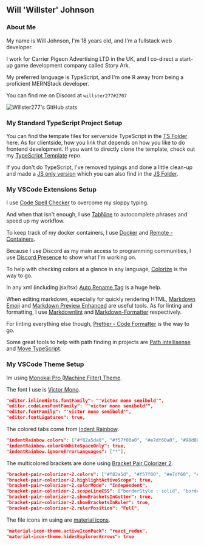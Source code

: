 ## Will 'Willster' Johnson

### About Me

My name is Will Johnson, I'm 18 years old, and I'm a fullstack web developer.

I work for Carrier Pigeon Advertising LTD in the UK, and I co-direct a start-up game development company called Story Ark.

My preferred language is TypeScript, and I'm one R away from being a proficient MERNStack developer.

You can find me on Discord at `willster277#2707`

![Willster277's GitHub stats](https://github-readme-stats.vercel.app/api?username=willster277&count_private=true&show_icons=true&theme=cobalt&hide=stars,prs,issues,contribs)

### My Standard TypeScript Project Setup

You can find the tempate files for serverside TypeScript in the [TS Folder](./TS) here. As for clientside, how you link that depends on how you like to do frontend development. If you want to directly clone the template, check out my [TypeScript Template](https://github.com/willster277/typescript-backend-template) repo.

If you don't do TypeScript, I've removed typings and done a little clean-up and made a [JS only version](https://github.com/willster277/javascript-backend-template) which you can also find in the [JS Folder](./JS).

### My VSCode Extensions Setup

I use [Code Spell Checker](https://marketplace.visualstudio.com/items?itemName=streetsidesoftware.code-spell-checker) to overcome my sloppy typing.

And when that isn't enough, I use [TabNine](https://marketplace.visualstudio.com/items?itemName=TabNine.tabnine-vscode) to autocomplete phrases and speed up my workflow.

To keep track of my docker containers, I use [Docker](https://marketplace.visualstudio.com/items?itemName=ms-azuretools.vscode-docker) and [Remote - Containers](https://marketplace.visualstudio.com/items?itemName=ms-vscode-remote.remote-containers).

Because I use Discord as my main access to programming communities, I use [Discord Presence](https://marketplace.visualstudio.com/items?itemName=icrawl.discord-vscode) to show what I'm working on.

To help with checking colors at a glance in any language, [Colorize](https://marketplace.visualstudio.com/items?itemName=kamikillerto.vscode-colorize) is the way to go.

In any xml (including jsx/tsx) [Auto Rename Tag](https://marketplace.visualstudio.com/items?itemName=formulahendry.auto-rename-tag) is a huge help.

When editing markdown, especially for quickly rendering HTML, [Markdown Emoji](https://marketplace.visualstudio.com/items?itemName=bierner.markdown-emoji) and [Markdown Preview Enhanced](https://marketplace.visualstudio.com/items?itemName=shd101wyy.markdown-preview-enhanced) are useful tools. As for linting and formatting, I use [Markdownlint](https://marketplace.visualstudio.com/items?itemName=DavidAnson.vscode-markdownlint) and [Markdown-Formatter](https://marketplace.visualstudio.com/items?itemName=mervin.markdown-formatter) respectively.

For linting everything else though, [Prettier - Code Formatter](https://marketplace.visualstudio.com/items?itemName=esbenp.prettier-vscode) is the way to go.

Some great tools to help with path finding in projects are [Path intellisense](https://marketplace.visualstudio.com/items?itemName=christian-kohler.path-intellisense) and [Move TypeScript](https://marketplace.visualstudio.com/items?itemName=stringham.move-ts).

### My VSCode Theme Setup

Im using [Monokai Pro (Machine Filter) Theme](https://marketplace.visualstudio.com/items?itemName=monokai.theme-monokai-pro-vscode).

The font I use is [Victor Mono](https://rubjo.github.io/victor-mono/).

```json
"editor.inlineHints.fontFamily": "'victor mono semibold'",
"editor.codeLensFontFamily": "'victor mono semibold'",
"editor.fontFamily": "'victor mono semibold'",
"editor.fontLigatures": true,
```

The colored tabs come from [Indent Rainbow](https://marketplace.visualstudio.com/items?itemName=oderwat.indent-rainbow).

```json
"indentRainbow.colors": ["#f82a5da0", "#f57f00a0", "#e7df60a0", "#98d800a0", "#5ccaefa0", "#a57fffa0"],
"indentRainbow.colorOnWhiteSpaceOnly": true,
"indentRainbow.ignoreErrorLanguages": ["*"],
```

The multicolored brackets are done using [Bracket Pair Colorizer 2](https://marketplace.visualstudio.com/items?itemName=CoenraadS.bracket-pair-colorizer-2).

```json
"bracket-pair-colorizer-2.colors": ["#f82a5d", "#f57f00", "#e7df60", "#98d800", "#5ccaef", "#a57fff"],
"bracket-pair-colorizer-2.highlightActiveScope": true,
"bracket-pair-colorizer-2.colorMode": "Independent",
"bracket-pair-colorizer-2.scopeLineCSS": ["borderStyle : solid", "borderWidth : 2px", "borderColor : #fff", "opacity: 0.5"],
"bracket-pair-colorizer-2.showBracketsInGutter": true,
"bracket-pair-colorizer-2.showBracketsInRuler": true,
"bracket-pair-colorizer-2.rulerPosition": "Full",
```

The file icons im using are [material icons](https://marketplace.visualstudio.com/items?itemName=PKief.material-icon-theme).

```json
"material-icon-theme.activeIconPack": "react_redux",
"material-icon-theme.hidesExplorerArrows": true
```

